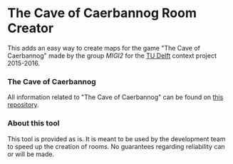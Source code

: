 # The Cave of Caerbannog Room Creator

This adds an easy way to create maps for the game "The Cave of Caerbannog" made by the group *MIGI2* for the [TU Delft] context project 2015-2016.

### The Cave of Caerbannog
All information related to "The Cave of Caerbannog" can be found on [this repository].

### About this tool
This tool is provided as is. It is meant to be used by the development team to speed up the creation of rooms. No guarantees regarding reliability can or will be made.

[TU Delft]: http://tudelft.nl/
[this repository]: https://github.com/Taeir/ContextProject-MIGI2

